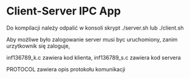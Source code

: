 # Client-Server IPC App

Do kompilacji należy odpalić w konsoli skrypt ./server.sh lub ./client.sh

Aby możliwe było zalogowanie server musi byc uruchomiony, zanim urzytkownik się zaloguje,

inf136789_k.c	zawiera kod klienta, 
inf136789_s.c zawiera kod servera 

PROTOCOL zawiera opis protokołu komunikacji

